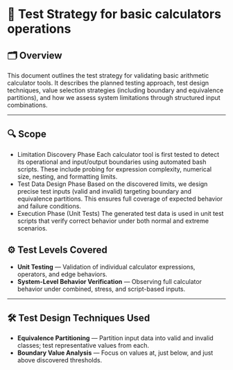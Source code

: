 # 🧪 Test Strategy for basic calculators operations

## 🗂️ Overview
This document outlines the test strategy for validating basic arithmetic calculator tools. It describes the planned testing approach, test design techniques, value selection strategies (including boundary and equivalence partitions), and how we assess system limitations through structured input combinations.

---

## 🔍 Scope
- Limitation Discovery Phase
Each calculator tool is first tested to detect its operational and input/output boundaries using automated bash scripts. These include probing for expression complexity, numerical size, nesting, and formatting limits.
- Test Data Design Phase
Based on the discovered limits, we design precise test inputs (valid and invalid) targeting boundary and equivalence partitions. This ensures full coverage of expected behavior and failure conditions.
- Execution Phase (Unit Tests)
The generated test data is used in unit test scripts that verify correct behavior under both normal and extreme scenarios.

## ⚙️ Test Levels Covered
- **Unit Testing** — Validation of individual calculator expressions, operators, and edge behaviors.
- **System-Level Behavior Verification** — Observing full calculator behavior under combined, stress, and script-based inputs.

---
## 🛠️ Test Design Techniques Used
- **Equivalence Partitioning** — Partition input data into valid and invalid classes; test representative values from each.
- **Boundary Value Analysis** — Focus on values at, just below, and just above discovered thresholds.
